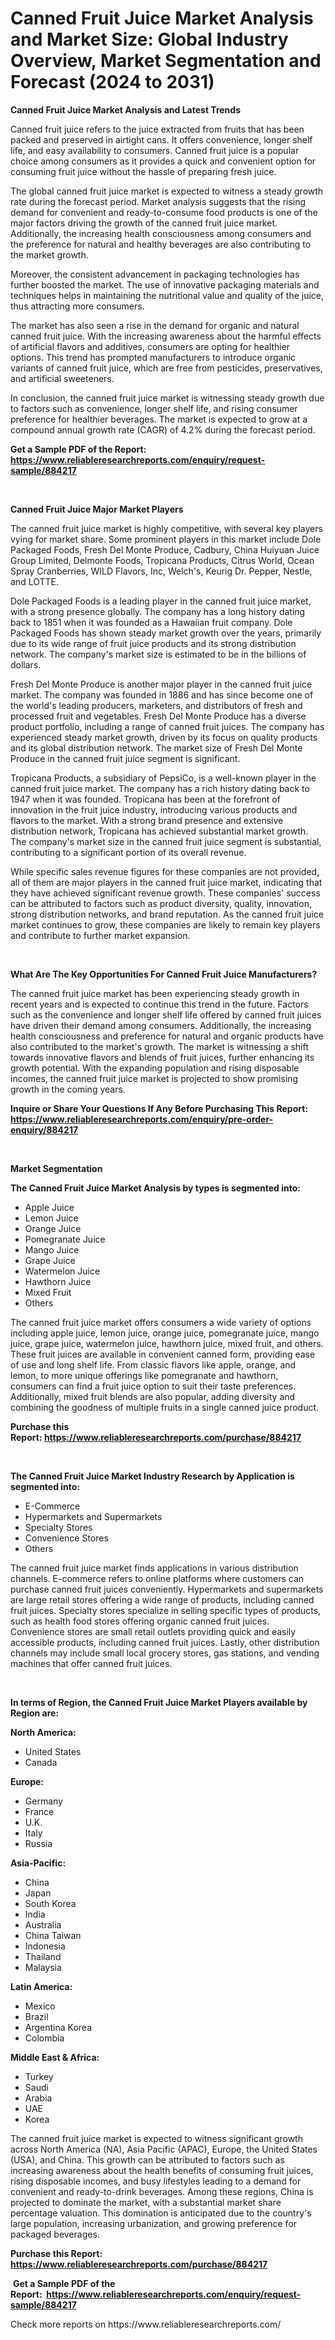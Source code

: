 <p><h1>Canned Fruit Juice Market Analysis and Market Size: Global Industry Overview, Market Segmentation and Forecast (2024 to 2031)</h1></p><p><strong>Canned Fruit Juice Market Analysis and Latest Trends</strong></p>
<p><p>Canned fruit juice refers to the juice extracted from fruits that has been packed and preserved in airtight cans. It offers convenience, longer shelf life, and easy availability to consumers. Canned fruit juice is a popular choice among consumers as it provides a quick and convenient option for consuming fruit juice without the hassle of preparing fresh juice.</p><p>The global canned fruit juice market is expected to witness a steady growth rate during the forecast period. Market analysis suggests that the rising demand for convenient and ready-to-consume food products is one of the major factors driving the growth of the canned fruit juice market. Additionally, the increasing health consciousness among consumers and the preference for natural and healthy beverages are also contributing to the market growth.</p><p>Moreover, the consistent advancement in packaging technologies has further boosted the market. The use of innovative packaging materials and techniques helps in maintaining the nutritional value and quality of the juice, thus attracting more consumers.</p><p>The market has also seen a rise in the demand for organic and natural canned fruit juice. With the increasing awareness about the harmful effects of artificial flavors and additives, consumers are opting for healthier options. This trend has prompted manufacturers to introduce organic variants of canned fruit juice, which are free from pesticides, preservatives, and artificial sweeteners.</p><p>In conclusion, the canned fruit juice market is witnessing steady growth due to factors such as convenience, longer shelf life, and rising consumer preference for healthier beverages. The market is expected to grow at a compound annual growth rate (CAGR) of 4.2% during the forecast period.</p></p>
<p><strong>Get a Sample PDF of the Report:&nbsp; <a href="https://www.reliableresearchreports.com/enquiry/request-sample/884217">https://www.reliableresearchreports.com/enquiry/request-sample/884217</a></strong></p>
<p>&nbsp;</p>
<p><strong>Canned Fruit Juice Major Market Players</strong></p>
<p><p>The canned fruit juice market is highly competitive, with several key players vying for market share. Some prominent players in this market include Dole Packaged Foods, Fresh Del Monte Produce, Cadbury, China Huiyuan Juice Group Limited, Delmonte Foods, Tropicana Products, Citrus World, Ocean Spray Cranberries, WILD Flavors, Inc, Welch's, Keurig Dr. Pepper, Nestle, and LOTTE.</p><p>Dole Packaged Foods is a leading player in the canned fruit juice market, with a strong presence globally. The company has a long history dating back to 1851 when it was founded as a Hawaiian fruit company. Dole Packaged Foods has shown steady market growth over the years, primarily due to its wide range of fruit juice products and its strong distribution network. The company's market size is estimated to be in the billions of dollars.</p><p>Fresh Del Monte Produce is another major player in the canned fruit juice market. The company was founded in 1886 and has since become one of the world's leading producers, marketers, and distributors of fresh and processed fruit and vegetables. Fresh Del Monte Produce has a diverse product portfolio, including a range of canned fruit juices. The company has experienced steady market growth, driven by its focus on quality products and its global distribution network. The market size of Fresh Del Monte Produce in the canned fruit juice segment is significant.</p><p>Tropicana Products, a subsidiary of PepsiCo, is a well-known player in the canned fruit juice market. The company has a rich history dating back to 1947 when it was founded. Tropicana has been at the forefront of innovation in the fruit juice industry, introducing various products and flavors to the market. With a strong brand presence and extensive distribution network, Tropicana has achieved substantial market growth. The company's market size in the canned fruit juice segment is substantial, contributing to a significant portion of its overall revenue.</p><p>While specific sales revenue figures for these companies are not provided, all of them are major players in the canned fruit juice market, indicating that they have achieved significant revenue growth. These companies' success can be attributed to factors such as product diversity, quality, innovation, strong distribution networks, and brand reputation. As the canned fruit juice market continues to grow, these companies are likely to remain key players and contribute to further market expansion.</p></p>
<p>&nbsp;</p>
<p><strong>What Are The Key Opportunities For Canned Fruit Juice Manufacturers?</strong></p>
<p><p>The canned fruit juice market has been experiencing steady growth in recent years and is expected to continue this trend in the future. Factors such as the convenience and longer shelf life offered by canned fruit juices have driven their demand among consumers. Additionally, the increasing health consciousness and preference for natural and organic products have also contributed to the market's growth. The market is witnessing a shift towards innovative flavors and blends of fruit juices, further enhancing its growth potential. With the expanding population and rising disposable incomes, the canned fruit juice market is projected to show promising growth in the coming years.</p></p>
<p><strong>Inquire or Share Your Questions If Any Before Purchasing This Report: <a href="https://www.reliableresearchreports.com/enquiry/pre-order-enquiry/884217">https://www.reliableresearchreports.com/enquiry/pre-order-enquiry/884217</a></strong></p>
<p>&nbsp;</p>
<p><strong>Market Segmentation</strong></p>
<p><strong>The Canned Fruit Juice Market Analysis by types is segmented into:</strong></p>
<p><ul><li>Apple Juice</li><li>Lemon Juice</li><li>Orange Juice</li><li>Pomegranate Juice</li><li>Mango Juice</li><li>Grape Juice</li><li>Watermelon Juice</li><li>Hawthorn Juice</li><li>Mixed Fruit</li><li>Others</li></ul></p>
<p><p>The canned fruit juice market offers consumers a wide variety of options including apple juice, lemon juice, orange juice, pomegranate juice, mango juice, grape juice, watermelon juice, hawthorn juice, mixed fruit, and others. These fruit juices are available in convenient canned form, providing ease of use and long shelf life. From classic flavors like apple, orange, and lemon, to more unique offerings like pomegranate and hawthorn, consumers can find a fruit juice option to suit their taste preferences. Additionally, mixed fruit blends are also popular, adding diversity and combining the goodness of multiple fruits in a single canned juice product.</p></p>
<p><strong>Purchase this Report:&nbsp;<a href="https://www.reliableresearchreports.com/purchase/884217">https://www.reliableresearchreports.com/purchase/884217</a></strong></p>
<p>&nbsp;</p>
<p><strong>The Canned Fruit Juice Market Industry Research by Application is segmented into:</strong></p>
<p><ul><li>E-Commerce</li><li>Hypermarkets and Supermarkets</li><li>Specialty Stores</li><li>Convenience Stores</li><li>Others</li></ul></p>
<p><p>The canned fruit juice market finds applications in various distribution channels. E-commerce refers to online platforms where customers can purchase canned fruit juices conveniently. Hypermarkets and supermarkets are large retail stores offering a wide range of products, including canned fruit juices. Specialty stores specialize in selling specific types of products, such as health food stores offering organic canned fruit juices. Convenience stores are small retail outlets providing quick and easily accessible products, including canned fruit juices. Lastly, other distribution channels may include small local grocery stores, gas stations, and vending machines that offer canned fruit juices.</p></p>
<p>&nbsp;</p>
<p><strong>In terms of Region, the Canned Fruit Juice Market Players available by Region are:</strong></p>
<p>
    <p> <strong> North America: </strong>
        <ul>
            <li>United States</li>
            <li>Canada</li>
        </ul>
        </p> 
    <p> <strong> Europe: </strong>
        <ul>
            <li>Germany</li>
            <li>France</li>
            <li>U.K.</li>
            <li>Italy</li>
            <li>Russia</li>
        </ul>
        </p> 
    <p> <strong> Asia-Pacific: </strong>
        <ul>
            <li>China</li>
            <li>Japan</li>
            <li>South Korea</li>
            <li>India</li>
            <li>Australia</li>
            <li>China Taiwan</li>
            <li>Indonesia</li>
            <li>Thailand</li>
            <li>Malaysia</li>
        </ul>
        </p> 
    <p> <strong> Latin America: </strong>
        <ul>
            <li>Mexico</li>
            <li>Brazil</li>
            <li>Argentina Korea</li>
            <li>Colombia</li>
        </ul>
        </p> 
    <p> <strong> Middle East & Africa: </strong>
        <ul>
            <li>Turkey</li>
            <li>Saudi</li>
            <li>Arabia</li>
            <li>UAE</li>
            <li>Korea</li>
        </ul>
    </p>
    </p>
<p><p>The canned fruit juice market is expected to witness significant growth across North America (NA), Asia Pacific (APAC), Europe, the United States (USA), and China. This growth can be attributed to factors such as increasing awareness about the health benefits of consuming fruit juices, rising disposable incomes, and busy lifestyles leading to a demand for convenient and ready-to-drink beverages. Among these regions, China is projected to dominate the market, with a substantial market share percentage valuation. This domination is anticipated due to the country's large population, increasing urbanization, and growing preference for packaged beverages.</p></p>
<p><strong>Purchase this Report: <a href="https://www.reliableresearchreports.com/purchase/884217">https://www.reliableresearchreports.com/purchase/884217</a></strong></p>
<p>&nbsp;<strong>Get a Sample PDF of the Report:&nbsp;&nbsp;<a href="https://www.reliableresearchreports.com/enquiry/request-sample/884217">https://www.reliableresearchreports.com/enquiry/request-sample/884217</a></strong></p>
<p><strong></strong></p>
<p>Check more reports on https://www.reliableresearchreports.com/</p>